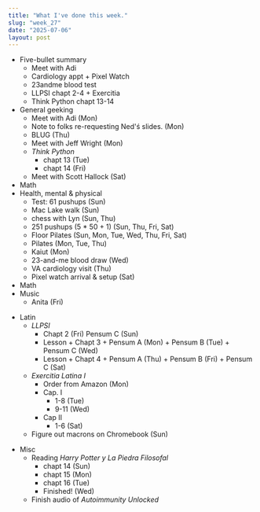 ```yaml
---
title: "What I've done this week."
slug: "week_27"
date: "2025-07-06"
layout: post
---
```


* Five-bullet summary
    - Meet with Adi
    - Cardiology appt + Pixel Watch
    - 23andme blood test
    - LLPSI chapt 2-4 + Exercitia
    - Think Python chapt 13-14
* General geeking
    - Meet with Adi (Mon)
    - Note to folks re-requesting Ned'ś slides. (Mon)
    - BLUG (Thu)
    - Meet with Jeff Wright (Mon)
    - *Think Python*
        - chapt 13 (Tue)
        - chapt 14 (Fri)
    - Meet with Scott Hallock (Sat)
* Math
* Health, mental & physical
    - Test: 61 pushups (Sun)
    - Mac Lake walk (Sun)
    - chess with Lyn (Sun, Thu)
    - 251 pushups (5 * 50 + 1) (Sun, Thu, Fri, Sat)
    - Floor Pilates (Sun, Mon, Tue, Wed, Thu, Fri, Sat)
    - Pilates (Mon, Tue, Thu)
    - Kaiut (Mon)
    - 23-and-me blood draw (Wed)
    - VA cardiology visit (Thu)
    - Pixel watch arrival & setup (Sat)
* Math
* Music
    - Anita (Fri)
- Latin
    - *LLPSI*
        - Chapt 2 (Fri) Pensum C (Sun)
        - Lesson + Chapt 3 + Pensum A (Mon) + Pensum B (Tue) + Pensum C (Wed)
        - Lesson + Chapt 4 + Pensum A (Thu) + Pensum B (Fri) + Pensum C (Sat)
    - *Exercitia Latina I*
        - Order from Amazon (Mon)
        - Cap. I
            - 1-8 (Tue)
            - 9-11 (Wed)
        - Cap II
            - 1-6 (Sat)
    - Figure out macrons on Chromebook (Sun)
* Misc
    - Reading *Harry Potter y La Piedra Filosofal*
        - chapt 14 (Sun)
        - chapt 15 (Mon)
        - chapt 16 (Tue)
        - Finished! (Wed)
    - Finish audio of *Autoimmunity Unlocked*
